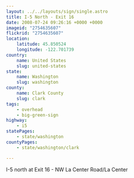 ```yaml
---
layout: ../../layouts/sign/single.astro
title: I-5 North - Exit 16
date: 2008-07-24 09:26:16 +0000 +0000
imageid: "2754635607"
flickrid: "2754635607"
location:
    latitude: 45.850524
    longitude: -122.701739
country:
    name: United States
    slug: united-states
state:
    name: Washington
    slug: washington
county:
    name: Clark County
    slug: clark
tags:
    - overhead
    - big-green-sign
highway:
    - i5
statePages:
    - state/washington
countyPages:
    - state/washington/clark

---
```

I-5 north at Exit 16 - NW La Center Road/La Center